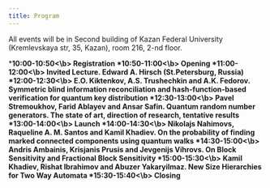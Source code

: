 ```yaml
---
title: Program
---
```


All events will be in Second building of Kazan Federal University (Kremlevskaya str, 35, Kazan), room 216, 2-nd floor. 

*<b>10:00-10:50<\b> Registration
*<b>10:50-11:00<\b> Opening
*<b>11:00-12:00<\b> Invited Lecture. Edward A. Hirsch (St.Petersburg, Russia)
*<b>12:00-12:30<\b> E.O. Kiktenkov, A.S. Trushechkin and A.K. Fedorov. Symmetric blind information reconciliation and hash-function-based verification for quantum key distribution
*<b>12:30-13:00<\b> Pavel Stremoukhov, Farid Ablayev and Ansar Safin. Quantum random number generators. The state of art, direction of research, tentative results
*<b>13:00-14:00<\b> Launch
*<b>14:00-14:30<\b> Nikolajs Nahimovs, Raqueline A. M. Santos and Kamil Khadiev. On the probability of finding marked connected components using quantum walks
*<b>14:30-15:00<\b> Andris Ambainis, Krisjanis Prusis and Jevgenijs Vihrovs. On Block Sensitivity and Fractional Block Sensitivity 
*<b>15:00-15:30<\b> Kamil Khadiev, Rishat Ibrahimov and Abuzer Yakaryilmaz. New Size Hierarchies for Two Way Automata
*<b>15:30-15:40<\b> Closing


